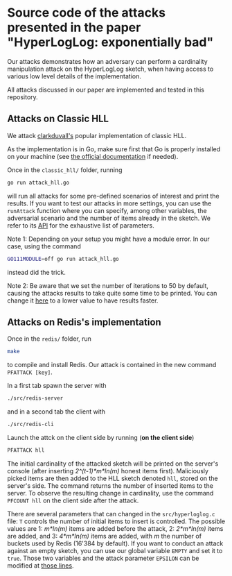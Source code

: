 #  Source code of the attacks presented in the paper "HyperLogLog: exponentially bad"

Our attacks demonstrates how an adversary can perform a cardinality manipulation attack on the HyperLogLog sketch, when having access to various low level details of the implementation.

All attacks discussed in our paper are implemented and tested in this repository. 

## Attacks on Classic HLL

We attack [clarkduvall's](https://github.com/clarkduvall/hyperloglog) popular implementation of classic HLL.

As the implementation is in Go, make sure first that Go is properly installed on your machine (see [the official documentation](https://go.dev/doc/install) if needed).

Once in the `classic_hll/` folder, running 
```bash
go run attack_hll.go
```

will run all attacks for some pre-defined scenarios of interest and print the results.
If you want to test our attacks in more settings, you can use the `runAttack` function where you can specify, among other variables, the adversarial scenario and the number of items already in the sketch. We refer to its [API](https://github.com/PizzaWhisperer/HLLVuln/blob/master/classic_hll/attack_hll.go#L78) for the exhaustive list of parameters.

Note 1: Depending on your setup you might have a module error. In our case, using the command 
```bash
GO111MODULE=off go run attack_hll.go
```
instead did the trick.

Note 2: Be aware that we set the number of iterations to 50 by default, causing the attacks results to take quite some time to be printed. You can change it [here](https://github.com/PizzaWhisperer/HLLVuln/blob/master/classic_hll/attack_hll.go#L18) to a lower value to have results faster.

## Attacks on Redis's implementation

Once in the `redis/` folder, run 
```bash
make
``` 
to compile and install Redis. Our attack is contained in the new command `PFATTACK [key]`.

In a first tab spawn the server with 
```bash
./src/redis-server
```
and in a second tab the client with 
```bash
./src/redis-cli
```
Launch the attck on the client side by running (**on the client side**)
```bash
PFATTACK hll
``` 
The initial cardinality of the attacked sketch will be printed on the server's console (after inserting *2^(t-1)\*m\*ln(m)* honest items first). Maliciously picked items are then added to the HLL sketch denoted `hll`, stored on the server's side. The command returns the number of inserted items to the server. To observe the resulting change in cardinality, use the command `PFCOUNT hll` on the client side after the attack.

There are several parameters that can changed in the `src/hyperloglog.c` file:
`T` controls the number of initial items to insert is controlled. The possible values are 1: *m\*ln(m)* items are added before the attack, 2: *2\*m\*ln(m)* items are added, and 3: *4\*m\*ln(m)* items are added, with *m* the number of buckets used by Redis (16'384 by default). 
If you want to conduct an attack against an empty sketch, you can use our global variable `EMPTY` and set it to `true`.
Those two variables and the attack parameter `EPSILON` can be modified at [those lines](https://github.com/PizzaWhisperer/HLLVuln/blob/master/redis/src/hyperloglog.c#L210-L214).
